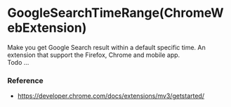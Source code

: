 # GoogleSearchTimeRange(ChromeWebExtension)
Make you get Google Search result within a default specific time. An extension that support the Firefox, Chrome and mobile app.  
Todo ...


### Reference
- https://developer.chrome.com/docs/extensions/mv3/getstarted/